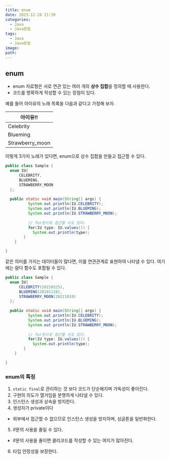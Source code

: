 ```yaml
---
title: enum
date: 2023-12-28 21:39
categories:
  - Java
  - Java문법
tags:
  - Java
  - Java문법
image: 
path:
---
```


## enum
+ enum 자료형은 서로 연관 있는 여러 개의 **상수 집합**을 정의할 때 사용한다.
+ 코드를 명확하게 작성할 수 있는 장점이 있다.

예를 들어 아이유의 노래 목록을 다음과 같다고 가정해 보자.

|아이유!!|
|---|
|Celebrity|
|Blueming|
|Strawberry_moon|

이렇게 3가지 노래가 있다면, enum으로 상수 집합을 만들고 접근할 수 있다.
```java
public class Sample {
  enum IU{
      CELEBRITY,
      BLUEMING,
      STRAWBERRY_MOON
  };
  
  public static void main(String[] args) {
          System.out.println(IU.CELEBRITY);
          System.out.println(IU.BLUEMING);
          System.out.println(IU.STRAWBERRY_MOON);
          
          // for문으로 접근할 수도 있다.
          for(IU type: IU.values()) {
            System.out.println(type);
        }
	}

}
```

같은 의미를 가지는 데이터들이 많다면, 이를 연관관계로 표현하여 나타낼 수 있다. 여기에는 람다 함수도 포함될 수 있다.
```java
public class Sample {
  enum IU{
      CELEBRITY(20210325),
      BLUEMING(20191118),
      STRAWBERRY_MOON(20211019)
  };
  
  public static void main(String[] args) {
          System.out.println(IU.CELEBRITY);
          System.out.println(IU.BLUEMING);
          System.out.println(IU.STRAWBERRY_MOON);
          
          // for문으로 접근할 수도 있다.
          for(IU type: IU.values()) {
            System.out.println(type);
        }
	}

}
```
	

### enum의 특징
1. ```static final```로 관리하는 것 보다 코드가 단순해지며 가독성이 좋아진다.
2. 구현의 의도가 열거임을 분명하게 나타낼 수 있다.
3. 인스턴스 생성과 상속을 방지한다.
4. 생성자가 private이다
- 외부에서 접근할 수 없으므로 인스턴스 생성을 방지하며, 싱글톤을 일반화한다.
5. if문의 사용을 줄일 수 있다.
- if문의 사용을 줄이면 클리코드를 작성할 수 있는 여지가 많아진다.
6. 타입 안정성을 보장한다.
